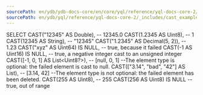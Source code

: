 ```yaml
---
sourcePath: en/ydb/ydb-docs-core/en/core/yql/reference/yql-docs-core-2/_includes/cast_examples.md
sourcePath: en/ydb/yql/reference/yql-docs-core-2/_includes/cast_examples.md
---
```


SELECT
        CAST("12345" AS Double),                -- 12345.0
        CAST(1.2345 AS Uint8),                  -- 1
        CAST(12345 AS String),                  -- "12345"
        CAST("1.2345" AS Decimal(5, 2)),        -- 1.23
        CAST("xyz" AS Uint64) IS NULL,          -- true, because it failed
        CAST(-1 AS Uint16) IS NULL, -- true, a negative integer cast to an unsigned integer
        CAST([-1, 0, 1] AS List<Uint8?>),             -- [null, 0, 1]
            --The element type is optional: the failed element is cast to null.
        CAST(["3.14", "bad", "42"] AS List<Float>),   -- [3.14, 42]
            --The element type is not optional: the failed element has been deleted.
        CAST(255 AS Uint8),                     -- 255
        CAST(256 AS Uint8) IS NULL -- true, out of range

